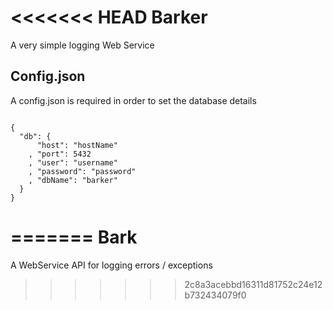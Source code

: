 <<<<<<< HEAD
Barker
======

A very simple logging Web Service

Config.json
-----------

A config.json is required in order to set the database details

```node

{
  "db": {
      "host": "hostName"
    , "port": 5432
    , "user": "username"
    , "password": "password"
    , "dbName": "barker"
  }
}

```
=======
Bark
====

A WebService API for logging errors / exceptions
>>>>>>> 2c8a3acebbd16311d81752c24e12b732434079f0

